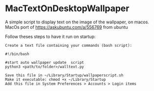 # MacTextOnDesktopWallpaper
A simple script to display text on the image of the wallpaper, on macos. MacOs port of https://askubuntu.com/a/556769 from ubuntu

Follow theses steps to have it run on startup:


    Create a text file containing your commands (bash script):

    #!/bin/bash

    #start auto wallpaper update  script
    python3 <path/to/folder>/walltext.py

    Save this file in ~/Library/Startup/wallpaperscript.sh
    Make it executable: chmod +x ~/Library/Startup
    Add this file in System Preferences > Accounts > Login items
